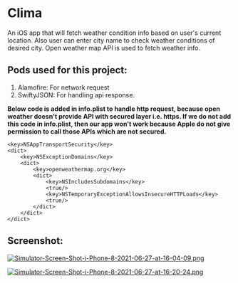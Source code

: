 # Clima
An iOS app that will fetch weather condition info based on user's current location. Also user can enter city name to check weather conditions of desired city.
Open weather map API is used to fetch weather info.

## Pods used for this project:
1. Alamofire: For network request
2. SwiftyJSON: For handling api response.

**Below code is added in info.plist to handle http request, because open weather doesn't provide API with secured layer i.e. https. If we do not add this code in info.plist, then our app won't work because Apple do not give permission to call those APIs which are not secured.**

```
<key>NSAppTransportSecurity</key>
<dict>
    <key>NSExceptionDomains</key>
    <dict>
        <key>openweathermap.org</key>
        <dict>
            <key>NSIncludesSubdomains</key>
            <true/>
            <key>NSTemporaryExceptionAllowsInsecureHTTPLoads</key>
            <true/>
        </dict>
    </dict>
</dict>

```

## Screenshot:

[![Simulator-Screen-Shot-i-Phone-8-2021-06-27-at-16-04-09.png](https://i.postimg.cc/W4h567Y7/Simulator-Screen-Shot-i-Phone-8-2021-06-27-at-16-04-09.png)](https://postimg.cc/4KRvXpgK)

[![Simulator-Screen-Shot-i-Phone-8-2021-06-27-at-16-20-24.png](https://i.postimg.cc/QdrmwTNp/Simulator-Screen-Shot-i-Phone-8-2021-06-27-at-16-20-24.png)](https://postimg.cc/D8B1bmXZ)
